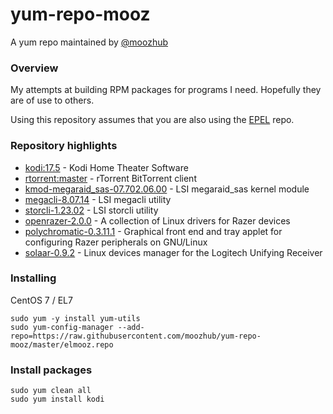 # yum-repo-mooz

A yum repo maintained by [@moozhub](https://github.com/moozhub)

### Overview

My attempts at building RPM packages for programs I need. Hopefully they are of use to others.

Using this repository assumes that you are also using the [EPEL](https://fedoraproject.org/wiki/EPEL) repo.

### Repository highlights

* [kodi:17.5](https://github.com/xbmc/xbmc/tree/Krypton) - Kodi Home Theater Software
* [rtorrent:master](https://github.com/rakshasa/rtorrent) - rTorrent BitTorrent client
* [kmod-megaraid_sas-07.702.06.00](https://hwraid.le-vert.net/wiki/LSIMegaRAIDSAS#a2.Linuxkerneldrivers) - LSI megaraid_sas kernel module
* [megacli-8.07.14](https://hwraid.le-vert.net/wiki/LSIMegaRAIDSAS#a3.3.megacli) - LSI megacli utility
* [storcli-1.23.02](https://www.thomas-krenn.com/en/wiki/StorCLI) - LSI storcli utility
* [openrazer-2.0.0](https://github.com/openrazer/openrazer) - A collection of Linux drivers for Razer devices
* [polychromatic-0.3.11.1](https://github.com/lah7/polychromatic) - Graphical front end and tray applet for configuring Razer peripherals on GNU/Linux
* [solaar-0.9.2](https://github.com/pwr/Solaar) - Linux devices manager for the Logitech Unifying Receiver

### Installing

CentOS 7 / EL7

```
sudo yum -y install yum-utils
sudo yum-config-manager --add-repo=https://raw.githubusercontent.com/moozhub/yum-repo-mooz/master/elmooz.repo
```

### Install packages

```
sudo yum clean all
sudo yum install kodi
```
